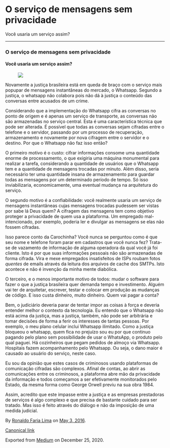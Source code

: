 O serviço de mensagens sem privacidade
======================================

Você usaria um serviço assim?

------------------------------------------------------------------------

### O serviço de mensagens sem privacidade

#### Você usaria um serviço assim?

<figure>
<img src="https://cdn-images-1.medium.com/max/800/1*IzOs2NXU4t1n2Myrmwrw8g.jpeg" class="graf-image" />
</figure>Novamente a justiça brasileira está em queda de braço com o
serviço mais popupar de mensagens instantâneas do mercado, o Whatsapp.
Segundo a justiça, o whatsapp não colabora pois não dá à justiça o
conteúdo das conversas entre acusados de um crime.

Considerando que a implementação do Whatsapp cifra as conversas no ponto
de origem e é apenas um serviço de transporte, as conversas não são
armazenadas no serviço central. Esta é uma característica técnica que
pode ser alterada. É possível que todas as conversas sejam cifradas
entre o telefone e o servidor, passando por um processo de recuperação,
armazenamento e novamente por nova cifragem entre o servidor e o
destino. Por que o Whatsapp não faz isso então?

O primeiro motivo é o custo: cifrar informações consome uma quantidade
enorme de processamento, o que exigiria uma máquina monumental para
realizar a tarefa, considerando a quantidade de usuários que o Whatsapp
tem e a quantidade de mensagens trocadas por minuto. Além disso, seria
necessário ter uma quantidade insana de armazenamento para guardar todas
as mensagens por um determinado período de tempo. Só isso
inviabilizaria, economicamente, uma eventual mudança na arquitetura do
serviço.

O segundo motivo é a confiabilidade: você realmente usaria um serviço de
mensagens instantâneas cujas mensagens trocadas pudessem ser vistas por
sabe lá Deus quem? A cifragem das mensagens tem como objetivo proteger a
privacidade de quem usa a plataforma. Um empregado mal-intencionado, por
exemplo, poderia ler e divulgar as mensagens se elas não fossem
cifradas.

Isso parece conto da Carochinha? Você nunca se perguntou como é que seu
nome e telefone foram parar em cadastros que você nunca fez? Trata-se de
vazamento de informação de alguma operadora da qual você já foi cliente.
Isto é por que suas informações pessoais não são armazenadas de forma
cifrada. Vira e mexe empregados insatisfeitos de ISPs roubam fotos
*quentes* de emails através da leitura dos arquivos de cache dos SMTPs.
Isto acontece e não é invenção da minha mente diabólica.

O terceiro, e o menos importante motivo de todos: mudar o software para
fazer o que a justiça brasileira quer demanda tempo e investimento.
Alguém vai ter de arquitetar, escrever, testar e colocar em produção as
mudanças de código. E isso custa dinheiro, muito dinheiro. Quem vai
pagar a conta?

Bem, o judiciário deveria parar de tentar impor as coisas à força e
deveria entender melhor o contexto da tecnologia. Eu entendo que o
Whatsapp não está acima da justiça, mas a justiça, também, não pode ser
arbitrária e tomar decisões de forma a ferir os interesses de tantas
pessoas. Por exemplo, o meu plano celular inclui Whatsapp ilimitado.
Como a justiça bloqueou o whatsapp, quem fica no prejuízo sou eu por que
continuo pagando pelo plano sem possibilidade de usar o WhatsApp, o
produto pelo qual paguei. Há cozinheiros que pegam pedidos de almoço via
Whatsapp. Hospitais fazem acompanhamento pelo Whatsapp. Ou seja, o dano
maior é causado ao usuário do serviço, neste caso.

Eu sou da opinião que estes casos de criminosos usando plataformas de
comunicação cifradas são complexos. Afinal de contas, ao abrir as
comunicações entre os criminosos, a plataforma abre mão da privacidade
da informação e todos começamos a ser efetivamente monitorados pelo
Estado, da mesma forma como George Orwell previu na sua obra 1984.

Assim, acredito que este impasse entre a justiça e as empresas
prestadoras de serviços é algo complexo e que precisa de bastante
cuidado para ser tratado. Mas isso é feito através do diálogo e não da
imposição de uma medida judicial.

By
<a href="https://medium.com/@ronaldolima" class="p-author h-card">Ronaldo Faria Lima</a>
on [May 3, 2016](https://medium.com/p/9afa0e64b90e).

<a href="https://medium.com/@ronaldolima/o-servi%C3%A7o-de-mensagens-sem-privacidade-9afa0e64b90e" class="p-canonical">Canonical link</a>

Exported from [Medium](https://medium.com) on December 25, 2020.
